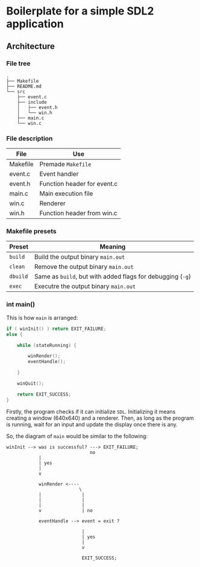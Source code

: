 # Boilerplate for a simple SDL2 application

## Architecture

### File tree

```
.
├── Makefile
├── README.md
└── src
    ├── event.c
    ├── include
    │   ├── event.h
    │   └── win.h
    ├── main.c
    └── win.c
```

### File description

| File     | Use                         |
| -------- | --------------------------- |
| Makefile | Premade `Makefile`          |
| event.c  | Event handler               |
| event.h  | Function header for event.c |
| main.c   | Main execution file         |
| win.c    | Renderer                    |
| win.h    | Function header from win.c  |

### Makefile presets

| Preset   | Meaning                                                    |
| -------- | ---------------------------------------------------------- |
| `build`  | Build the output binary `main.out`                         |
| `clean`  | Remove the output binary `main.out`                        |
| `dbuild` | Same as `build`, but with added flags for debugging (`-g`) |
| `exec`   | Executre the output binary `main.out`                      |

### int main()

This is how `main` is arranged:

```c
if ( winInit() ) return EXIT_FAILURE;
else {

	while (stateRunning) {

		winRender();
		eventHandle();

	}

	winQuit();

	return EXIT_SUCCESS;
}
```

Firstly, the program checks if it can initialize `SDL`.
Initializing it means creating a window (640x640) and a renderer.
Then, as long as the program is running, wait for an input and update the display once there is any.

So, the diagram of `main` would be similar to the following:

```
winInit --> was is successful? ---> EXIT_FAILURE;
                               no
            |
            | yes
            |
            v

            winRender <----
                           \
            |               |
            |               |
            |               |
            v               | no

            eventHandle --> event = exit ?

                            |
                            | yes
                            |
                            v

                            EXIT_SUCCESS;
```


